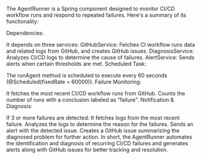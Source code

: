 The AgentRunner is a Spring component designed to monitor CI/CD workflow runs and respond to repeated failures. Here's a summary of its functionality:

Dependencies:

It depends on three services:
GitHubService: Fetches CI workflow runs data and related logs from GitHub, and creates GitHub issues.
DiagnosisService: Analyzes CI/CD logs to determine the cause of failures.
AlertService: Sends alerts when certain thresholds are met.
Scheduled Task:

The runAgent method is scheduled to execute every 60 seconds (@Scheduled(fixedRate = 60000)).
Failure Monitoring:

It fetches the most recent CI/CD workflow runs from GitHub.
Counts the number of runs with a conclusion labeled as "failure".
Notification & Diagnosis:

If 3 or more failures are detected:
It fetches logs from the most recent failure.
Analyzes the logs to determine the reason for the failures.
Sends an alert with the detected issue.
Creates a GitHub issue summarizing the diagnosed problem for further action.
In short, the AgentRunner automates the identification and diagnosis of recurring CI/CD failures and generates alerts along with GitHub issues for better tracking and resolution.
